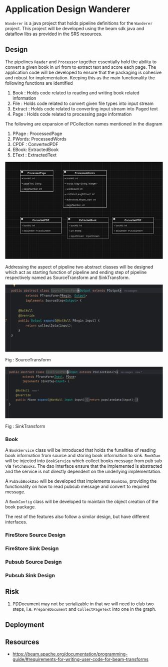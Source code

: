 # Application Design Wanderer
`Wanderer` is a java project that holds pipeline definitions for the `Wanderer` project. This project will be developed 
using the beam sdk java and dataflow libs as provided in the SRS resources.
## Design
The pipelines `Reader` and `Processor` together essentially hold the ability to convert a given book in url from to 
extract text and score each page. The application code will be developed to ensure that the packaging is cohesive and 
robust for implementation. Keeping this as the main functionality the following functions are identified

1. Book : Holds code related to reading and writing book related information
2. File :  Holds code related to convert given file types into input stream
3. Extract : Holds code related to converting input stream into Paged text
4. Page :  Holds code related to processing page information

The following are expansion of PCollection names mentioned in the diagram
1. PPage : ProcessedPage
2. PWords: ProcessedWords
3. CPDF : ConvertedPDF
4. EBook: ExtractedBook
5. EText : ExtractedText

![img.png](assets/img_2.png)

Addressing the aspect of pipeline two abstract classes will be designed which act as starting function of pipeline and 
ending step of pipeline respectively named as SourceTransform and SinkTransform. 

![img.png](assets/img_3.png)

Fig : SourceTransform

![img.png](assets/img_4.png)

Fig : SinkTransform

### Book 
A `BookService` class will be introduced that holds the funalities of reading book information from source and storing 
book information to sink. `BookDao` will be injected into `BookService` which collect books message from pub sub via `fetchBooks`.
The dao interface ensure that the implemented is abstracted and the service is not directly dependent on the underlying
implementation.

A `PubSubBookDao` will be developed that implements `BookDao`, providing the functionality on how to read pubsub message
and convert to required message.

A `BookConfig` class will be developed to maintain the object creation of the book package.

The rest of the features also follow a similar design, but have different interfaces.


### FireStore Source Design

### FireStore Sink Design

### Pubsub Source Design

### Pubsub Sink Design

## Risk
1. PDDocument may not be serializable in that we will need to club two steps, i.e. `PrepareDocument` and `CollectPageText` into one in the graph.
## Deployment

## Resources

- https://beam.apache.org/documentation/programming-guide/#requirements-for-writing-user-code-for-beam-transforms